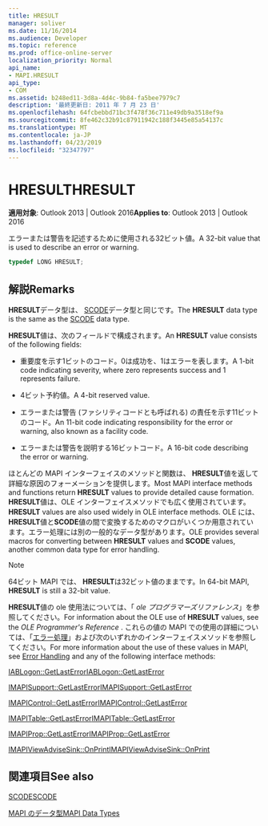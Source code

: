 ```yaml
---
title: HRESULT
manager: soliver
ms.date: 11/16/2014
ms.audience: Developer
ms.topic: reference
ms.prod: office-online-server
localization_priority: Normal
api_name:
- MAPI.HRESULT
api_type:
- COM
ms.assetid: b248ed11-3d8a-4d4c-9b84-fa5bee7979c7
description: '最終更新日: 2011 年 7 月 23 日'
ms.openlocfilehash: 64fcbebbd71bc3f478f36c711e49db9a3518ef9a
ms.sourcegitcommit: 8fe462c32b91c87911942c188f3445e85a54137c
ms.translationtype: MT
ms.contentlocale: ja-JP
ms.lasthandoff: 04/23/2019
ms.locfileid: "32347797"
---
```

# <a name="hresult"></a><span data-ttu-id="12144-103">HRESULT</span><span class="sxs-lookup"><span data-stu-id="12144-103">HRESULT</span></span>

  
  
<span data-ttu-id="12144-104">**適用対象**: Outlook 2013 | Outlook 2016</span><span class="sxs-lookup"><span data-stu-id="12144-104">**Applies to**: Outlook 2013 | Outlook 2016</span></span> 
  
<span data-ttu-id="12144-105">エラーまたは警告を記述するために使用される32ビット値。</span><span class="sxs-lookup"><span data-stu-id="12144-105">A 32-bit value that is used to describe an error or warning.</span></span>
  
```cpp
typedef LONG HRESULT;
```

## <a name="remarks"></a><span data-ttu-id="12144-106">解説</span><span class="sxs-lookup"><span data-stu-id="12144-106">Remarks</span></span>

<span data-ttu-id="12144-107">**HRESULT**データ型は、 [SCODE](scode.md)データ型と同じです。</span><span class="sxs-lookup"><span data-stu-id="12144-107">The **HRESULT** data type is the same as the [SCODE](scode.md) data type.</span></span> 
  
<span data-ttu-id="12144-108">**HRESULT**値は、次のフィールドで構成されます。</span><span class="sxs-lookup"><span data-stu-id="12144-108">An **HRESULT** value consists of the following fields:</span></span> 
  
- <span data-ttu-id="12144-109">重要度を示す1ビットのコード。0は成功を、1はエラーを表します。</span><span class="sxs-lookup"><span data-stu-id="12144-109">A 1-bit code indicating severity, where zero represents success and 1 represents failure.</span></span>
    
- <span data-ttu-id="12144-110">4ビット予約値。</span><span class="sxs-lookup"><span data-stu-id="12144-110">A 4-bit reserved value.</span></span>
    
- <span data-ttu-id="12144-111">エラーまたは警告 (ファシリティコードとも呼ばれる) の責任を示す11ビットのコード。</span><span class="sxs-lookup"><span data-stu-id="12144-111">An 11-bit code indicating responsibility for the error or warning, also known as a facility code.</span></span>
    
- <span data-ttu-id="12144-112">エラーまたは警告を説明する16ビットコード。</span><span class="sxs-lookup"><span data-stu-id="12144-112">A 16-bit code describing the error or warning.</span></span>
    
<span data-ttu-id="12144-113">ほとんどの MAPI インターフェイスのメソッドと関数は、 **HRESULT**値を返して詳細な原因のフォーメーションを提供します。</span><span class="sxs-lookup"><span data-stu-id="12144-113">Most MAPI interface methods and functions return **HRESULT** values to provide detailed cause formation.</span></span> <span data-ttu-id="12144-114">**HRESULT**値は、OLE インターフェイスメソッドでも広く使用されています。</span><span class="sxs-lookup"><span data-stu-id="12144-114">**HRESULT** values are also used widely in OLE interface methods.</span></span> <span data-ttu-id="12144-115">OLE には、 **HRESULT**値と**SCODE**値の間で変換するためのマクロがいくつか用意されています。エラー処理には別の一般的なデータ型があります。</span><span class="sxs-lookup"><span data-stu-id="12144-115">OLE provides several macros for converting between **HRESULT** values and **SCODE** values, another common data type for error handling.</span></span> 
  
> [!NOTE]
> <span data-ttu-id="12144-116">64ビット MAPI では、 **HRESULT**は32ビット値のままです。</span><span class="sxs-lookup"><span data-stu-id="12144-116">In 64-bit MAPI, **HRESULT** is still a 32-bit value.</span></span> 
  
<span data-ttu-id="12144-117">**HRESULT**値の ole 使用法については、「 *ole プログラマーズリファレンス*」を参照してください。</span><span class="sxs-lookup"><span data-stu-id="12144-117">For information about the OLE use of **HRESULT** values, see the  *OLE Programmer's Reference*  .</span></span> <span data-ttu-id="12144-118">これらの値の MAPI での使用の詳細については、「[エラー処理](error-handling-in-mapi.md)」および次のいずれかのインターフェイスメソッドを参照してください。</span><span class="sxs-lookup"><span data-stu-id="12144-118">For more information about the use of these values in MAPI, see [Error Handling](error-handling-in-mapi.md) and any of the following interface methods:</span></span> 
  
[<span data-ttu-id="12144-119">IABLogon::GetLastError</span><span class="sxs-lookup"><span data-stu-id="12144-119">IABLogon::GetLastError</span></span>](iablogon-getlasterror.md)
  
[<span data-ttu-id="12144-120">IMAPISupport::GetLastError</span><span class="sxs-lookup"><span data-stu-id="12144-120">IMAPISupport::GetLastError</span></span>](imapisupport-getlasterror.md)
  
[<span data-ttu-id="12144-121">IMAPIControl::GetLastError</span><span class="sxs-lookup"><span data-stu-id="12144-121">IMAPIControl::GetLastError</span></span>](imapicontrol-getlasterror.md)
  
[<span data-ttu-id="12144-122">IMAPITable::GetLastError</span><span class="sxs-lookup"><span data-stu-id="12144-122">IMAPITable::GetLastError</span></span>](imapitable-getlasterror.md)
  
[<span data-ttu-id="12144-123">IMAPIProp::GetLastError</span><span class="sxs-lookup"><span data-stu-id="12144-123">IMAPIProp::GetLastError</span></span>](imapiprop-getlasterror.md)
  
[<span data-ttu-id="12144-124">IMAPIViewAdviseSink::OnPrint</span><span class="sxs-lookup"><span data-stu-id="12144-124">IMAPIViewAdviseSink::OnPrint</span></span>](imapiviewadvisesink-onprint.md)
  
## <a name="see-also"></a><span data-ttu-id="12144-125">関連項目</span><span class="sxs-lookup"><span data-stu-id="12144-125">See also</span></span>



[<span data-ttu-id="12144-126">SCODE</span><span class="sxs-lookup"><span data-stu-id="12144-126">SCODE</span></span>](scode.md)


[<span data-ttu-id="12144-127">MAPI のデータ型</span><span class="sxs-lookup"><span data-stu-id="12144-127">MAPI Data Types</span></span>](mapi-data-types.md)

